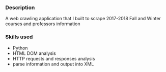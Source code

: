 ### Description
A web crawling application that I built to scrape 2017-2018 Fall and Winter courses and professors information

### Skills used
- Python
- HTML DOM analysis
- HTTP requests and responses analysis
- parse information and output into XML
